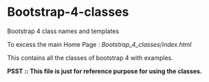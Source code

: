 # Bootstrap-4-classes
Bootstrap 4 class names and templates


To excess the main Home Page : <em>Bootstrap_4_classes/index.html</em>

This contains all the classes of bootstrap 4 with examples.

<strong>PSST :: This file is just for reference purpose for using the classes.</strong>
